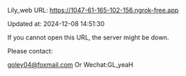 Lily_web URL: https://1047-61-165-102-156.ngrok-free.app

Updated at: 2024-12-08 14:51:30

If you cannot open this URL, the server might be down.

Please contact: 

goley04@foxmail.com Or Wechat:GL_yeaH